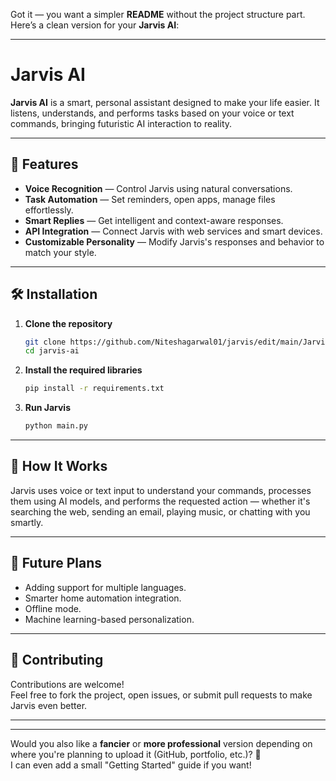 Got it — you want a simpler **README** without the project structure part.  
Here’s a clean version for your **Jarvis AI**:

---

# Jarvis AI

**Jarvis AI** is a smart, personal assistant designed to make your life easier. It listens, understands, and performs tasks based on your voice or text commands, bringing futuristic AI interaction to reality.

---

## 🚀 Features

- **Voice Recognition** — Control Jarvis using natural conversations.
- **Task Automation** — Set reminders, open apps, manage files effortlessly.
- **Smart Replies** — Get intelligent and context-aware responses.
- **API Integration** — Connect Jarvis with web services and smart devices.
- **Customizable Personality** — Modify Jarvis's responses and behavior to match your style.

---

## 🛠️ Installation

1. **Clone the repository**  
   ```bash
   git clone https://github.com/Niteshagarwal01/jarvis/edit/main/Jarvis
   cd jarvis-ai
   ```

2. **Install the required libraries**  
   ```bash
   pip install -r requirements.txt
   ```

3. **Run Jarvis**  
   ```bash
   python main.py
   ```

---

## 🧠 How It Works

Jarvis uses voice or text input to understand your commands, processes them using AI models, and performs the requested action — whether it's searching the web, sending an email, playing music, or chatting with you smartly.

---

## 📢 Future Plans

- Adding support for multiple languages.
- Smarter home automation integration.
- Offline mode.
- Machine learning-based personalization.

---

## 🤝 Contributing

Contributions are welcome!  
Feel free to fork the project, open issues, or submit pull requests to make Jarvis even better.

---



---

Would you also like a **fancier** or **more professional** version depending on where you're planning to upload it (GitHub, portfolio, etc.)? 🚀  
I can even add a small "Getting Started" guide if you want!
